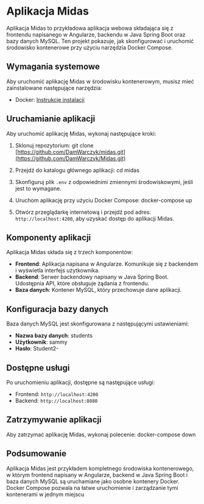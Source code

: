 # Aplikacja Midas

Aplikacja Midas to przykładowa aplikacja webowa składająca się z frontendu napisanego w Angularze, backendu w Java Spring Boot oraz bazy danych MySQL. Ten projekt pokazuje, jak skonfigurować i uruchomić środowisko kontenerowe przy użyciu narzędzia Docker Compose.

## Wymagania systemowe

Aby uruchomić aplikację Midas w środowisku kontenerowym, musisz mieć zainstalowane następujące narzędzia:

- Docker: [Instrukcje instalacji](https://docs.docker.com/engine/install/)

## Uruchamianie aplikacji

Aby uruchomić aplikację Midas, wykonaj następujące kroki:

1. Sklonuj repozytorium:
git clone [https://github.com/DamWarczyk/midas.git](https://github.com/DamWarczyk/Midas.git)


2. Przejdź do katalogu głównego aplikacji:
cd midas


3. Skonfiguruj plik `.env` z odpowiednimi zmiennymi środowiskowymi, jeśli jest to wymagane.

4. Uruchom aplikację przy użyciu Docker Compose:
docker-compose up


5. Otwórz przeglądarkę internetową i przejdź pod adres: `http://localhost:4200`, aby uzyskać dostęp do aplikacji Midas.

## Komponenty aplikacji

Aplikacja Midas składa się z trzech komponentów:

- **Frontend**: Aplikacja napisana w Angularze. Komunikuje się z backendem i wyświetla interfejs użytkownika.
- **Backend**: Serwer backendowy napisany w Java Spring Boot. Udostępnia API, które obsługuje żądania z frontendu.
- **Baza danych**: Kontener MySQL, który przechowuje dane aplikacji.

## Konfiguracja bazy danych

Baza danych MySQL jest skonfigurowana z następującymi ustawieniami:

- **Nazwa bazy danych**: students
- **Użytkownik**: sammy
- **Hasło**: Student2-

## Dostępne usługi

Po uruchomieniu aplikacji, dostępne są następujące usługi:

- Frontend: `http://localhost:4200`
- Backend: `http://localhost:8080`

## Zatrzymywanie aplikacji

Aby zatrzymać aplikację Midas, wykonaj polecenie:
docker-compose down


## Podsumowanie

Aplikacja Midas jest przykładem kompletnego środowiska kontenerowego, w którym frontend napisany w Angularze, backend w Java Spring Boot i baza danych MySQL są uruchamiane jako osobne kontenery Docker. Docker Compose pozwala na łatwe uruchomienie i zarządzanie tymi kontenerami w jednym miejscu


